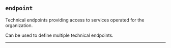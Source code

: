 ## `endpoint`

Technical endpoints providing access to services operated for the organization.

Can be used to define multiple technical endpoints.

---